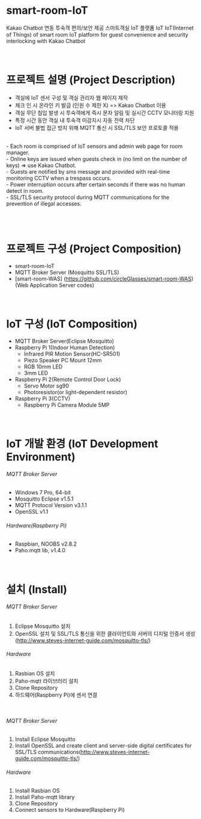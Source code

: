 smart-room-IoT
====================================

Kakao Chatbot 연동 투숙객 편의/보안 제공 스마트객실 IoT 플랫폼 IoT
IoT(Internet of Things) of smart room IoT platform for guest convenience and security interlocking with Kakao Chatbot
<br><br><br>



프로젝트 설명 (Project Description)
====================================

- 객실에 IoT 센서 구성 및 객실 관리자 웹 페이지 제작
- 체크 인 시 온라인 키 발급 (인원 수 제한 X) => Kakao Chatbot 이용
- 객실 무단 침입 발생 시 투숙객에게 즉시 문자 알림 및 실시간 CCTV 모니터링 지원
- 특정 시간 동안 객실 내 투숙객 미감지시 자동 전력 차단
- IoT 서버 불법 접근 방지 위해 MQTT 통신 시 SSL/TLS 보안 프로토콜 적용
<br>
- Each room is comprised of IoT sensors and admin web page for room manager.<br>
- Online keys are issued when guests check in (no limit on the number of keys) => use Kakao Chatbot.<br>
- Guests are notified by sms message and provided with real-time monitoring CCTV when a trespass occurs.<br>
- Power interruption occurs after certain seconds if there was no human detect in room.<br>
- SSL/TLS security protocol during MQTT communications for the prevention of illegal accesses.<br>
<br><br><br>


프로젝트 구성 (Project Composition)
====================================

- smart-room-IoT
- MQTT Broker Server (Mosquitto SSL/TLS)
- [smart-room-WAS] (https://github.com/circleGlasses/smart-room-WAS) (Web Application Server codes) 
<br><br><br>


IoT 구성 (IoT Composition)
====================================

- MQTT Broker Server(Eclipse Mosquitto)
- Raspberry Pi 1(Indoor Human Detection)
  - Infrared PIR Motion Sensor(HC-SR501)
  - Piezo Speaker PC Mount 12mm
  - RGB 10mm LED
  - 3mm LED
- Raspberry Pi 2(Remote Control Door Lock)
  - Servo Motor sg90
  - Photoresistor(or light-dependent resistor)
- Raspberry Pi 3(CCTV)
  - Raspberry Pi Camera Module 5MP
<br><br><br>


IoT 개발 환경 (IoT Development Environment)
====================================

###### MQTT Broker Server
 - Windows 7 Pro, 64-bit
 - Mosquitto Eclipse v1.5.1
 - MQTT Protocol Version v3.1.1
 - OpenSSL v1.1
###### Hardware(Raspberry Pi)
 - Raspbian, NOOBS v2.8.2
 - Paho.mqtt lib, v1.4.0
<br><br><br>

설치 (Install)
====================================
###### MQTT Broker Server
 1. Eclipse Mosquitto 설치
 2. OpenSSL 설치 및 SSL/TLS 통신을 위한 클라이언트와 서버의 디지털 인증서 생성(http://www.steves-internet-guide.com/mosquitto-tls/)
  
###### Hardware
 1. Rasbian OS 설치
 2. Paho-mqtt 라이브러리 설치
 3. Clone Repository
 4. 하드웨어(Raspberry Pi)에 센서 연결
<br>

###### MQTT Broker Server
 1. Install Eclipse Mosquitto
 2. Install OpenSSL and create client and server-side digital certificates for SSL/TLS communications(http://www.steves-internet-guide.com/mosquitto-tls/)
  
###### Hardware
 1. Install Rasbian OS
 2. Install Paho-mqtt library
 3. Clone Repository
 4. Connect sensors to Hardware(Raspberry Pi)
 <br><br><br>
